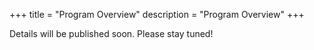 +++
title = "Program Overview"
description = "Program Overview"
+++

Details will be published soon. Please stay tuned!